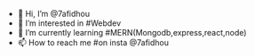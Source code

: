 - 👋 Hi, I’m @7afidhou
- 👀 I’m interested in #Webdev
- 🌱 I’m currently learning #MERN(Mongodb,express,react,node)
- 📫 How to reach me #on insta @7afidhou

<!---
7afidhou/7afidhou is a ✨ special ✨ repository because its `README.md` (this file) appears on your GitHub profile.
You can click the Preview link to take a look at your changes.
--->
